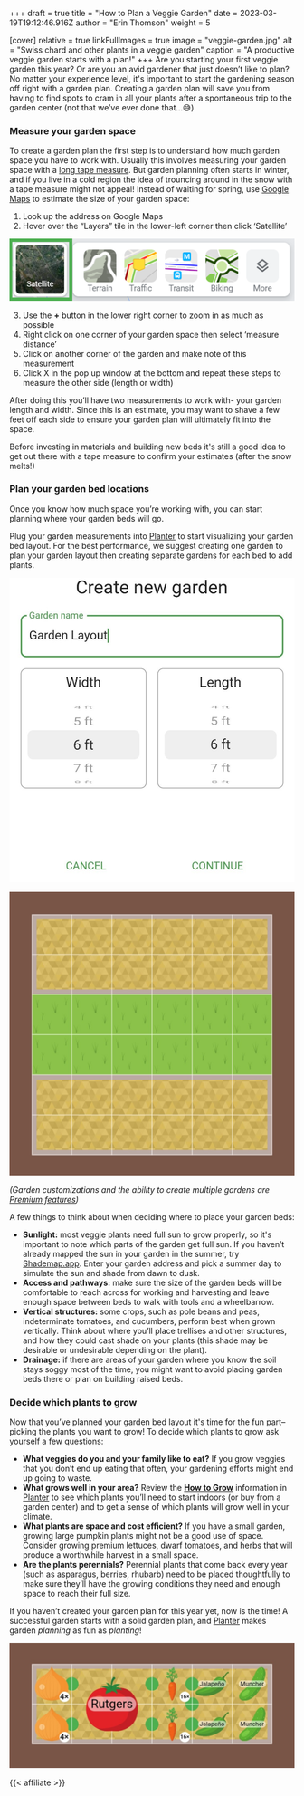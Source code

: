 +++
draft = true
title = "How to Plan a Veggie Garden"
date = 2023-03-19T19:12:46.916Z
author = "Erin Thomson"
weight = 5

[cover]
relative = true
linkFullImages = true
image = "veggie-garden.jpg"
alt = "Swiss chard and other plants in a veggie garden"
caption = "A productive veggie garden starts with a plan!"
+++
Are you starting your first veggie garden this year? Or are you an avid gardener that just doesn’t like to plan? No matter your experience level, it's important to start the gardening season off right with a garden plan. Creating a garden plan will save you from having to find spots to cram in all your plants after a spontaneous trip to the garden center (not that we’ve ever done that…😅)

### Measure your garden space

To create a garden plan the first step is to understand how much garden space you have to work with. Usually this involves measuring your garden space with a [long tape measure](https://www.amazon.com/AmazonBasics-Open-Reel-Fiberglass-Measure/dp/B07TGWZMVW/ref=sr_1_7?crid=2NVJCGSYWQSF7). But garden planning often starts in winter, and if you live in a cold region the idea of trouncing around in the snow with a tape measure might not appeal! Instead of waiting for spring, use [Google Maps](https://www.google.com/maps) to estimate the size of your garden space:

1. Look up the address on Google Maps
2. Hover over the “Layers” tile in the lower-left corner then click ‘Satellite’

![Screenshot of Google maps layers menu with Satellite highlighted](google-layers.png)

3. Use the **+** button in the lower right corner to zoom in as much as possible
4. Right click on one corner of your garden space then select ‘measure distance’
5. Click on another corner of the garden and make note of this measurement
6. Click X in the pop up window at the bottom and repeat these steps to measure the other side (length or width)

After doing this you’ll have two measurements to work with- your garden length and width. Since this is an estimate, you may want to shave a few feet off each side to ensure your garden plan will ultimately fit into the space.

Before investing in materials and building new beds it's still a good idea to get out there with a tape measure to confirm your estimates (after the snow melts!)



### Plan your garden bed locations

Once you know how much space you’re working with, you can start planning where your garden beds will go.

Plug your garden measurements into [Planter](https://planter.garden/) to start visualizing your garden bed layout. For the best performance, we suggest creating one garden to plan your garden layout then creating separate gardens for each bed to add plants.

![Screenshot of the Create new garden window in Planter](garden-setup.jpg)

![Screenshot of a garden bed layout in Planter](garden-layout.jpg)

*(Garden customizations and the ability to create multiple gardens are [Premium features](https://info.planter.garden/account/premium-subscription/))*

A few things to think about when deciding where to place your garden beds:

* **Sunlight:** most veggie plants need full sun to grow properly, so it's important to note which parts of the garden get full sun. If you haven’t already mapped the sun in your garden in the summer, try [Shademap.app](https://shademap.app/). Enter your garden address and pick a summer day to simulate the sun and shade from dawn to dusk.
* **Access and pathways:** make sure the size of the garden beds will be comfortable to reach across for working and harvesting and leave enough space between beds to walk with tools and a wheelbarrow.
* **Vertical structures:** some crops, such as pole beans and peas, indeterminate tomatoes, and cucumbers, perform best when grown vertically. Think about where you’ll place trellises and other structures, and how they could cast shade on your plants (this shade may be desirable or undesirable depending on the plant).
* **Drainage:** if there are areas of your garden where you know the soil stays soggy most of the time, you might want to avoid placing garden beds there or plan on building raised beds.

### Decide which plants to grow

Now that you’ve planned your garden bed layout it's time for the fun part– picking the plants you want to grow! To decide which plants to grow ask yourself a few questions:

* **What veggies do you and your family like to eat?** If you grow veggies that you don’t end up eating that often, your gardening efforts might end up going to waste.
* **What grows well in your area?** Review the **[How to Grow](https://info.planter.garden/plant-information/how-to-grow/)** information in [Planter](https://planter.garden/) to see which plants you’ll need to start indoors (or buy from a garden center) and to get a sense of which plants will grow well in your climate.
* **What plants are space and cost efficient?** If you have a small garden, growing large pumpkin plants might not be a good use of space. Consider growing premium lettuces, dwarf tomatoes, and herbs that will produce a worthwhile harvest in a small space.
* **Are the plants perennials?** Perennial plants that come back every year (such as asparagus, berries, rhubarb) need to be placed thoughtfully to make sure they’ll have the growing conditions they need and enough space to reach their full size.

If you haven’t created your garden plan for this year yet, now is the time! A successful garden starts with a solid garden plan, and [Planter](https://planter.garden/) makes garden *planning* as fun as *planting*!

![Screenshot of a garden bed plan in Planter](garden-bed-1.jpg)

{{< affiliate >}}